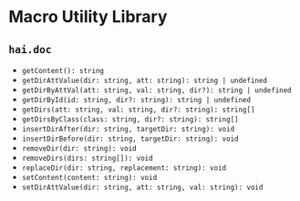 # Macro Utility Library

## `hai.doc`

- `getContent(): string`
- `getDirAttValue(dir: string, att: string): string | undefined`
- `getDirByAttVal(att: string, val: string, dir?): string | undefined`
- `getDirById(id: string, dir?: string): string | undefined`
- `getDirs(att: string, val: string, dir?: string): string[]`
- `getDirsByClass(class: string, dir?: string): string[]`
- `insertDirAfter(dir: string, targetDir: string): void`
- `insertDirBefore(dir: string, targetDir: string): void`
- `removeDir(dir: string): void`
- `removeDirs(dirs: string[]): void`
- `replaceDir(dir: string, replacement: string): void`
- `setContent(content: string): void`
- `setDirAttValue(dir: string, att: string, val: string): void`
